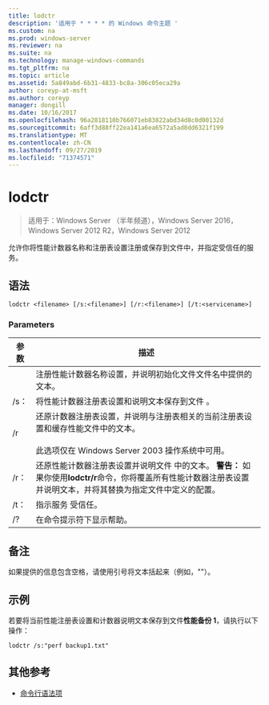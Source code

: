 ```yaml
---
title: lodctr
description: '适用于 * * * * 的 Windows 命令主题 '
ms.custom: na
ms.prod: windows-server
ms.reviewer: na
ms.suite: na
ms.technology: manage-windows-commands
ms.tgt_pltfrm: na
ms.topic: article
ms.assetid: 5a849abd-6b31-4833-bc8a-306c05eca29a
author: coreyp-at-msft
ms.author: coreyp
manager: dongill
ms.date: 10/16/2017
ms.openlocfilehash: 96a2818110b766071eb83822abd34d8c0d00132d
ms.sourcegitcommit: 6aff3d88ff22ea141a6ea6572a5ad8dd6321f199
ms.translationtype: MT
ms.contentlocale: zh-CN
ms.lasthandoff: 09/27/2019
ms.locfileid: "71374571"
---
```

# <a name="lodctr"></a>lodctr

>适用于：Windows Server （半年频道），Windows Server 2016，Windows Server 2012 R2，Windows Server 2012

允许你将性能计数器名称和注册表设置注册或保存到文件中，并指定受信任的服务。
## <a name="syntax"></a>语法
```
lodctr <filename> [/s:<filename>] [/r:<filename>] [/t:<servicename>]
```
### <a name="parameters"></a>Parameters

|    参数     |                                                                                                                                         描述                                                                                                                                          |
|------------------|----------------------------------------------------------------------------------------------------------------------------------------------------------------------------------------------------------------------------------------------------------------------------------------------|
|    <filename>    |                                                                                          注册性能计数器名称设置，并说明初始化文件文件名中提供的文本。                                                                                          |
|  /s： <filename>   |                                                                                                       将性能计数器注册表设置和说明文本保存到文件 <filename>。                                                                                                       |
|        /r        |                                还原计数器注册表设置，并说明与注册表相关的当前注册表设置和缓存性能文件中的文本。<br /><br />此选项仅在 Windows Server 2003 操作系统中可用。                                |
|  /r： <filename>   | 还原性能计数器注册表设置并说明文件 <filename> 中的文本。 **警告：** 如果你使用**lodctr/r**命令，你将覆盖所有性能计数器注册表设置并说明文本，并将其替换为指定文件中定义的配置。 |
| /t： <servicename> |                                                                                                                       指示服务 <servicename> 受信任。                                                                                                                       |
|        /?        |                                                                                                                             在命令提示符下显示帮助。                                                                                                                             |

## <a name="remarks"></a>备注
如果提供的信息包含空格，请使用引号将文本括起来（例如，"<filename>"）。
## <a name="BKMK_Examples"></a>示例
若要将当前性能注册表设置和计数器说明文本保存到文件**性能备份 1**，请执行以下操作：
```
lodctr /s:"perf backup1.txt"
```
## <a name="additional-references"></a>其他参考
-   [命令行语法项](command-line-syntax-key.md)

